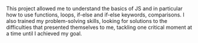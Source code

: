 This project allowed me to understand the basics of JS and in particular how to use functions, loops, if-else and if-else keywords, comparisons. I also trained my problem-solving skills, looking for solutions to the difficulties that presented themselves to me, tackling one critical moment at a time until I achieved my goal.
